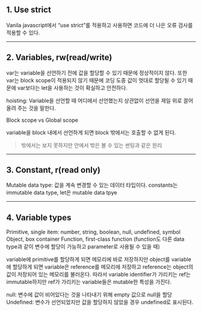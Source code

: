## 1. Use strict

Vanila javascript에서 “use strict”를 적용하고 사용하면 코드에 더 나은 오류 검사를 적용할 수 있다.

<hr/>

## 2. Variables, rw(read/write)

var는 variable을 선언하기 전에 값을 할당할 수 있기 때문에 정상적이지 않다. 또한 var는 block scope이 적용되지 않기 때문에 코딩 도중 값이 멋대로 할당될 수 있기 때문에 var보다는 let을 사용하는 것이 확실하고 안전하다.

hoisting: Variable을 선언할 때 어디에서 선언했는지 상관없이 선언을 제일 위로 끌어올려 주는 것을 말한다.

Block scope vs Global scope

variable을 block 내에서 선언하게 되면 block 밖에서는 호출할 수 없게 된다.

> 밖에서는 보지 못하지만 안에서 밖은 볼 수 있는 썬팅과 같은 원리

<hr/>

## 3. Constant, r(read only)

Mutable data type: 값을 계속 변경할 수 있는 데이터 타입이다.
constants는 immutable data type, let은 mutable data tpye

<hr/>

## 4. Variable types

Primitive, single item: number, string, boolean, null, undefined, symbol
Object, box container
Function, first-class function (function도 다른 data type과 같이 변수에 할당이 가능하고 parameter로 사용될 수 있을 때)

variable에 primitive를 할당하게 되면 메모리에 바로 저장하지만 object를 variable에 할당하게 되면 variable은 reference를 메모리에 저장하고 reference는 object의 값이 저장되어 있는 메모리를 불러온다. 따라서 variable identifier가 가리키는 ref는 immutable하지만 ref가 가리키는 variable들은 mutable한 특성을 가진다.

null: 변수에 값이 비어있다는 것을 나타내기 위해 empty 값으로 null을 할당
Undefined: 변수가 선언되었지만 값을 할당하지 않았을 경우 undefined로 표시된다.
